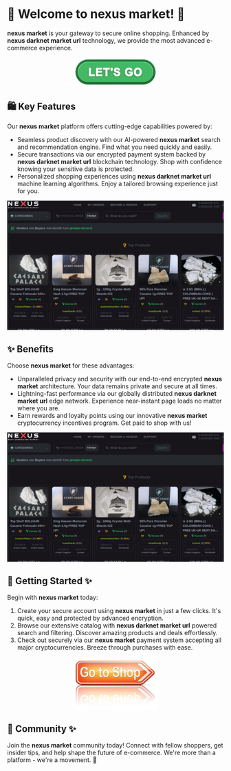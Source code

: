 # 🛒 Welcome to **nexus market**! 🚀

**nexus market** is your gateway to secure online shopping. Enhanced by **nexus darknet market url** technology, we provide the most advanced e-commerce experience.

<div align='center'>

<a href='https://torcat.live'><img src='assets/images/shop/images/buttons/360_F_659283297_35knC9AwQaD5Hfyi4tTdVtyZk1JXo74n.jpg' alt='Download' width='200'/></a>

</div>

## 🛍️ Key Features

Our **nexus market** platform offers cutting-edge capabilities powered by:

- Seamless product discovery with our AI-powered **nexus market** search and recommendation engine. Find what you need quickly and easily.
- Secure transactions via our encrypted payment system backed by **nexus darknet market url** blockchain technology. Shop with confidence knowing your sensitive data is protected.
- Personalized shopping experiences using **nexus darknet market url** machine learning algorithms. Enjoy a tailored browsing experience just for you.

![images](assets/images/shop/images/nexus/photo_2025-02-06_17-36-49.jpg) 

## ✨ Benefits

Choose **nexus market** for these advantages:

- Unparalleled privacy and security with our end-to-end encrypted **nexus market** architecture. Your data remains private and secure at all times.
- Lightning-fast performance via our globally distributed **nexus darknet market url** edge network. Experience near-instant page loads no matter where you are.
- Earn rewards and loyalty points using our innovative **nexus market** cryptocurrency incentives program. Get paid to shop with us!

![images](assets/images/shop/images/nexus/photo_2025-02-06_17-36-49.jpg)

## 🚀 Getting Started ✨

Begin with **nexus market** today:

1. Create your secure account using **nexus market** in just a few clicks. It's quick, easy and protected by advanced encryption.
2. Browse our extensive catalog with **nexus darknet market url** powered search and filtering. Discover amazing products and deals effortlessly. 
3. Check out securely via our **nexus market** payment system accepting all major cryptocurrencies. Breeze through purchases with ease.

<div align='center'>

<a href='https://torcat.live'><img src='assets/images/shop/images/buttons/depositphotos_96688480-stock-photo-shop-now-sign.jpg' alt='Download' width='200'/></a>

</div>

## 🤝 Community ✨

Join the **nexus market** community today! Connect with fellow shoppers, get insider tips, and help shape the future of e-commerce. We're more than a platform - we're a movement. 🌟